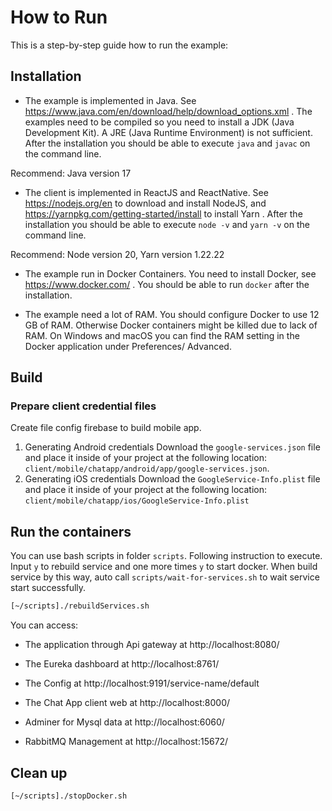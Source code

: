 # How to Run

This is a step-by-step guide how to run the example:

## Installation

* The example is implemented in Java. See
   https://www.java.com/en/download/help/download_options.xml . The
   examples need to be compiled so you need to install a JDK (Java
   Development Kit). A JRE (Java Runtime Environment) is not
   sufficient. After the installation you should be able to execute
   `java` and `javac` on the command line.

Recommend: Java version 17

* The client is implemented in ReactJS and ReactNative. See 
  https://nodejs.org/en to download and install NodeJS, and 
  https://yarnpkg.com/getting-started/install to install Yarn .
  After the installation you should be able to execute
   `node -v` and `yarn -v` on the command line.

Recommend: Node version 20, Yarn version 1.22.22

* The example run in Docker Containers. You need to install Docker, see https://www.docker.com/
  . You should be able to run `docker` after the installation.

* The example need a lot of RAM. You should configure Docker to use 12
  GB of RAM. Otherwise Docker containers might be killed due to lack
  of RAM. On Windows and macOS you can find the RAM setting in the
  Docker application under Preferences/ Advanced.

## Build
### Prepare client credential files
Create file config firebase to build mobile app.
1. Generating Android credentials
Download the `google-services.json` file and place it inside of your project 
at the following location: `client/mobile/chatapp/android/app/google-services.json`.
2. Generating iOS credentials
Download the `GoogleService-Info.plist` file and place it inside of your project
at the following location: `client/mobile/chatapp/ios/GoogleService-Info.plist`

## Run the containers
You can use bash scripts in folder `scripts`. 
Following instruction to execute. Input `y` to rebuild service and one more times `y` to start docker.
When build service by this way, auto call `scripts/wait-for-services.sh` 
to wait service start successfully.
```sh
[~/scripts]./rebuildServices.sh
```

You can access:

* The application through Api gateway at http://localhost:8080/
* The Eureka dashboard at http://localhost:8761/
* The Config at http://localhost:9191/service-name/default
* The Chat App client web at http://localhost:8000/

* Adminer for Mysql data at http://localhost:6060/
* RabbitMQ Management at http://localhost:15672/

## Clean up
```sh
[~/scripts]./stopDocker.sh
```